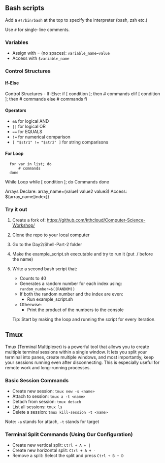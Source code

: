 ## Bash scripts

Add a `#!/bin/bash` at the top to specify the interpreter (bash, zsh etc.)

Use `#` for single-line comments.

### Variables
- Assign with = (no spaces): `variable_name=value`
- Access with `$variable_name`

### Control Structures

#### If-Else

Control Structures
     - If-Else:
       if [ condition ]; then
           # commands
      elif [ condition ]; then
          # commands
      else
         # commands
       fi

#### Operators
- `&&` for logical AND
- `||` for logical OR
- `==` for EQUALS
- `!=` for numerical comparison
- `[ "$str1" != "$str2" ]` for string comparisons

#### For Loop
      for var in list; do
          # commands
      done

While Loop
     while [ condition ]; do
         Commands
     done

Arrays
Declare: array_name=(value1 value2 value3)
Access: ${array_name[index]}


### Try it out

1. Create a fork of: https://github.com/kthcloud/Computer-Science-Workshop/
2. Clone the repo to your local computer
3. Go to the Day2/Shell-Part-2 folder
4. Make the example_script.sh executable and try to run it (put ./ before the name)
5. Write a second bash script that:
   - Counts to 40
   - Generates a random number for each index using: `random_number=$((RANDOM))`
   - If both the random number and the index are even:
     - Run example_script.sh
   - Otherwise:
     - Print the product of the numbers to the console
   
   Tip: Start by making the loop and running the script for every iteration.


## Tmux

Tmux (Terminal Multiplexer) is a powerful tool that allows you to create multiple terminal sessions within a single window. It lets you split your terminal into panes, create multiple windows, and most importantly, keep your sessions running even after disconnecting. This is especially useful for remote work and long-running processes.

### Basic Session Commands

- Create new session: `tmux new -s <name>`
- Attach to session: `tmux a -t <name>`
- Detach from session: `tmux detach`
- List all sessions: `tmux ls`
- Delete a session: `tmux kill-session -t <name>`

Note: `-a` stands for attach, `-t` stands for target

### Terminal Split Commands (Using Our Configuration)

- Create new vertical split: `Ctrl + A + |`
- Create new horizontal split: `Ctrl + A + -`
- Remove a split: Select the split and press `Ctrl + B + D`



